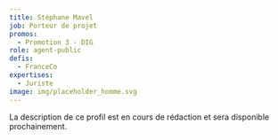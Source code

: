 ```yaml
---
title: Stéphane Mavel
job: Porteur de projet
promos:
  - Promotion 3 - DIG
role: agent-public
defis:
  - FranceCo
expertises:
  - Juriste
image: img/placeholder_homme.svg
---
```


La description de ce profil est en cours de rédaction et sera disponible prochainement.

